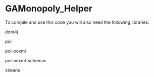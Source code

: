 GAMonopoly_Helper
=================

To compile and use this code you will also need the following libraries:

dom4j

poi

poi-ooxml

poi-ooxml-schemas

xbeans